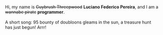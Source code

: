 Hi, my name is ~~Guybrush Threepwood~~ **Luciano Federico Pereira**, and I am a ~~wannabe pirate~~ **programmer**.<br><br>A short song: 95 bounty of doubloons gleams in the sun, a treasure hunt has just begun! Arrr!
